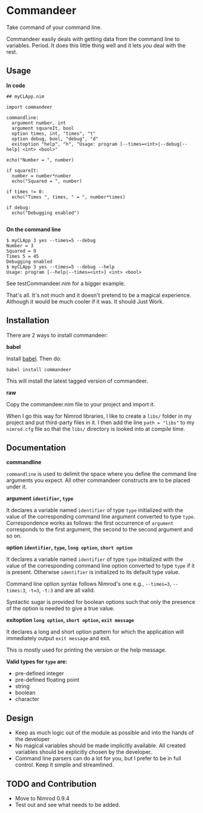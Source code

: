 Commandeer
==========

Take command of your command line.

Commandeer easily deals with getting data from the command line to variables.
Period. It does this little thing well and it lets *you* deal with the rest.


Usage
-----

**In code**

```nimrod
## myCLApp.nim

import commandeer

commandline:
  argument number, int
  argument squareIt, bool
  option times, int, "times", "t"
  option debug, bool, "debug", "d"
  exitoption "help", "h", "Usage: program [--times=<int>|--debug|--help] <int> <bool>"

echo("Number = ", number)

if squareIt:
  number = number*number
  echo("Squared = ", number)

if times != 0:
  echo("Times ", times, " = ", number*times)

if debug:
  echo("Debugging enabled")
  
```

**On the command line**

```
$ myCLApp 3 yes --times=5 --debug
Number = 3
Squared = 9
Times 5 = 45
Debugging enabled
$ myCLApp 3 yes --times=5 --debug --help
Usage: program [--help|--times=<int>] <int> <bool>
```

See testCommandeer.nim for a bigger example.

That's all. It's not much and it doesn't pretend to be a magical experience.
Although it would be much cooler if it was. It should Just Work.


Installation
------------

There are 2 ways to install commandeer:

**babel**

Install [babel](https://github.com/nimrod-code/babel). Then do:

    babel install commandeer

This will install the latest tagged version of commandeer.

**raw**

Copy the commandeer.nim file to your project and import it.

When I go this way for Nimrod libraries, I like to create a `libs/`
folder in my project and put third-party files in it. I then add the
line `path = "libs"` to my `nimrod.cfg` file so that the `libs/`
directory is looked into at compile time.


Documentation
-------------

**commandline**

`commandline` is used to delimit the space where you define the command line
arguments you expect. All other commandeer constructs are to be placed under it.


**argument `identifier`, `type`**

It declares a variable named `identifier` of type `type` initialized with
the value of the corresponding command line argument converted to type `type`.
Correspondence works as follows: the first occurrence of `argument` corresponds
to the first argument, the second to the second argument and so on.


**option `identifier`, `type`, `long option`, `short option`**

It declares a variable named `identifier` of type `type` initialized with
the value of the corresponding command line option converted to type `type`
if it is present. Otherwise `identifier` is initialized to its default type value.

Command line option syntax follows Nimrod's one e.g., `--times=3`, `--times:3`, `-t=3`, `-t:3` and  are all valid.

Syntactic sugar is provided for boolean options such that only the presence of the option is needed to give a true value.


**exitoption `long option`, `short option`, `exit message`**

It declares a long and short option pattern for which the application
will immediately output `exit message` and exit.

This is mostly used for printing the version or the help message.


**Valid types for `type` are:**
- pre-defined integer
- pre-defined floating point
- string
- boolean
- character


Design
------

- Keep as much logic out of the module as possible and into the hands of
  the developer
- No magical variables should be made implicitly available. All created
  variables should be explicitly chosen by the developer.
- Command line parsers can do a lot for you, but I prefer to
  be in full control. Keep it simple and streamlined.


TODO and Contribution
---------------------

- Move to Nimrod 0.9.4
- Test out and see what needs to be added.